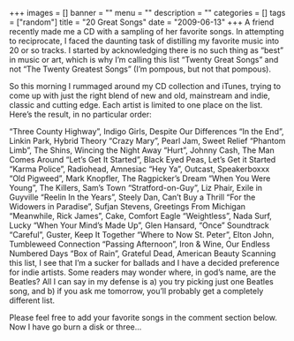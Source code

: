 +++
images = []
banner = ""
menu = ""
description = ""
categories = []
tags = ["random"]
title = "20 Great Songs"
date = "2009-06-13"
+++
A friend recently made me a CD with a sampling of her favorite songs. In attempting to reciprocate, I faced the daunting task of distilling my favorite music into 20 or so tracks. I started by acknowledging there is no such thing as “best” in music or art, which is why I’m calling this list “Twenty Great Songs” and not “The Twenty Greatest Songs” (I’m pompous, but not that pompous).

So this morning I rummaged around my CD collection and iTunes, trying to come up with just the right blend of new and old, mainstream and indie, classic and cutting edge. Each artist is limited to one place on the list. Here’s the result, in no particular order:

“Three County Highway”, Indigo Girls, Despite Our Differences
“In the End”, Linkin Park, Hybrid Theory
“Crazy Mary”, Pearl Jam, Sweet Relief
“Phantom Limb”, The Shins, Wincing the Night Away
“Hurt”, Johnny Cash, The Man Comes Around
“Let’s Get It Started”, Black Eyed Peas, Let’s Get it Started
“Karma Police”, Radiohead, Amnesiac
“Hey Ya”, Outcast, Speakerboxxx
“Old Pigweed”, Mark Knopfler, The Ragpicker’s Dream
“When You Were Young”, The Killers, Sam’s Town
“Stratford-on-Guy”, Liz Phair, Exile in Guyville
“Reelin In the Years”, Steely Dan, Can’t Buy a Thrill
“For the Widowers in Paradise”, Sufjan Stevens, Greetings From Michigan
“Meanwhile, Rick James”, Cake, Comfort Eagle
“Weightless”, Nada Surf, Lucky
“When Your Mind’s Made Up”, Glen Hansard, “Once” Soundtrack
“Careful”, Guster, Keep It Together
“Where to Now St. Peter”, Elton John, Tumbleweed Connection
“Passing Afternoon”, Iron & Wine, Our Endless Numbered Days
“Box of Rain”, Grateful Dead, American Beauty
Scanning this list, I see that I’m a sucker for ballads and I have a decided preference for indie artists. Some readers may wonder where, in god’s name, are the Beatles? All I can say in my defense is a) you try picking just one Beatles song, and b) if you ask me tomorrow, you’ll probably get a completely different list.

Please feel free to add your favorite songs in the comment section below. Now I have go burn a disk or three…
